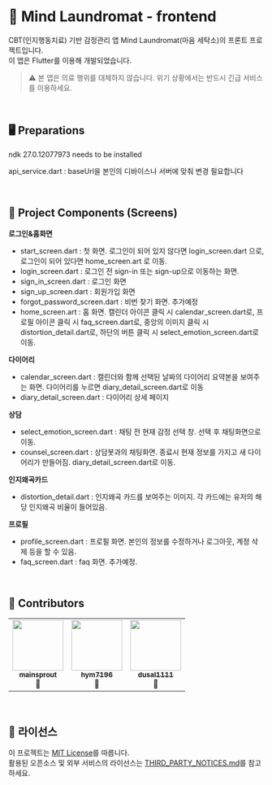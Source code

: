 # 🧠 Mind Laundromat - frontend
CBT(인지행동치료) 기반 감정관리 앱 Mind Laundromat(마음 세탁소)의 프론트 프로젝트입니다.  
이 앱은 Flutter를 이용해 개발되었습니다.

> ⚠️ 본 앱은 의료 행위를 대체하지 않습니다. 위기 상황에서는 반드시 긴급 서비스를 이용하세요.

<br>

## 🖥 Preparations

ndk 27.0.12077973 needs to be installed

api_service.dart : baseUrl을 본인의 디바이스나 서버에 맞춰 변경 필요합니다

<br>

## 📁 Project Components (Screens)

**로그인&홈화면**
- start_screen.dart : 첫 화면. 로그인이 되어 있지 않다면 login_screen.dart 으로, 로그인이 되어 있다면 home_screen.art 로 이동.
- login_screen.dart : 로그인 전 sign-in 또는 sign-up으로 이동하는 화면. 
- sign_in_screen.dart : 로그인 화면
- sign_up_screen.dart : 회원가입 화면
- forgot_password_screen.dart : 비번 찾기 화면. 추가예정
- home_screen.art : 홈 화면. 캘린더 아이콘 클릭 시 calendar_screen.dart로, 프로필 아이콘 클릭 시 faq_screen.dart로, 중앙의 이미지 클릭 시 distortion_detail.dart로, 하단의 버튼 클릭 시 select_emotion_screen.dart로 이동.

**다이어리**
- calendar_screen.dart : 캘린더와 함께 선택된 날짜의 다이어리 요약본을 보여주는 화면. 다이어리를 누르면 diary_detail_screen.dart로 이동
- diary_detail_screen.dart : 다이어리 상세 페이지

**상담**
- select_emotion_screen.dart : 채팅 전 현재 감정 선택 창. 선택 후 채팅화면으로 이동.
- counsel_screen.dart : 상담봇과의 채팅화면. 종료시 현재 정보를 가지고 새 다이어리가 만들어짐. diary_detail_screen.dart로 이동.

**인지왜곡카드**
- distortion_detail.dart : 인지왜곡 카드를 보여주는 이미지. 각 카드에는 유저의 해당 인지왜곡 비율이 들어있음.

**프로필**
- profile_screen.dart : 프로필 화면. 본인의 정보를 수정하거나 로그아웃, 계정 삭제 등을 할 수 있음.
- faq_screen.dart : faq 화면. 추가예정.

<br>

## 👥 Contributors

<table>
  <tr>
    <td align="center"><a href="https://github.com/mainsprout"><img src="https://avatars.githubusercontent.com/u/143585656?s=400&u=c4fc8317d32cc54a7091f164a2667cbbc14fa482&v=4" width="100px;" alt=""/><br /><sub><b>mainsprout</b></sub></a><br />🌱</td>
    <td align="center"><a href="https://github.com/hym7196"><img src="https://avatars.githubusercontent.com/u/64295988?v=4" width="100px;" alt=""/><br /><sub><b>hym7196</b></sub></a><br />🎨</td>
    <td align="center"><a href="https://github.com/dusal1111"><img src="https://avatars.githubusercontent.com/u/147612119?v=4" width="100px;" alt=""/><br /><sub><b>dusal1111</b></sub></a><br />🎨</td>
  </tr>
</table>

<br>

## 📜 라이선스
이 프로젝트는 [MIT License](./LICENSE)를 따릅니다.  
활용된 오픈소스 및 외부 서비스의 라이선스는 [THIRD_PARTY_NOTICES.md](./THIRD_PARTY_NOTICES.md)를 참고하세요.
  
